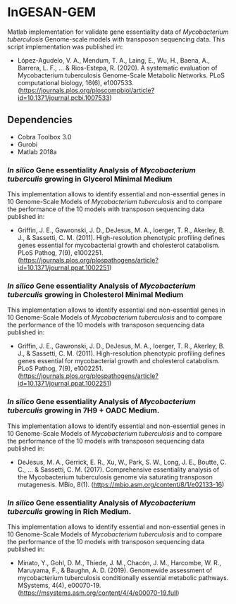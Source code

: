 # InGESAN-GEM
Matlab implementation for validate gene essentiality data of *Mycobacterium tuberculosis* Genome-scale models with transposon sequencing data. This script implementation was published in:
* López-Agudelo, V. A., Mendum, T. A., Laing, E., Wu, H., Baena, A., Barrera, L. F., ... & Rios-Estepa, R. (2020). A systematic evaluation of Mycobacterium tuberculosis Genome-Scale Metabolic Networks. PLoS computational biology, 16(6), e1007533.(https://journals.plos.org/ploscompbiol/article?id=10.1371/journal.pcbi.1007533)

## Dependencies
* Cobra Toolbox 3.0
* Gurobi
* Matlab 2018a

### *In silico* Gene essentiality Analysis of *Mycobacterium tuberculis* growing in Glycerol Minimal Medium
This implementation allows to identify essential and non-essential genes in 10 Genome-Scale Models of *Mycobacterium tuberculosis* and to compare the performance of the 10 models with transposon sequencing data published in:
* Griffin, J. E., Gawronski, J. D., DeJesus, M. A., Ioerger, T. R., Akerley, B. J., & Sassetti, C. M. (2011). High-resolution phenotypic profiling defines genes essential for mycobacterial growth and cholesterol catabolism. PLoS Pathog, 7(9), e1002251.(https://journals.plos.org/plospathogens/article?id=10.1371/journal.ppat.1002251)

### *In silico* Gene essentiality Analysis of *Mycobacterium tuberculis* growing in Cholesterol Minimal Medium
This implementation allows to identify essential and non-essential genes in 10 Genome-Scale Models of *Mycobacterium tuberculosis* and to compare the performance of the 10 models with transposon sequencing data published in:
* Griffin, J. E., Gawronski, J. D., DeJesus, M. A., Ioerger, T. R., Akerley, B. J., & Sassetti, C. M. (2011). High-resolution phenotypic profiling defines genes essential for mycobacterial growth and cholesterol catabolism. PLoS Pathog, 7(9), e1002251.(https://journals.plos.org/plospathogens/article?id=10.1371/journal.ppat.1002251)

### *In silico* Gene essentiality Analysis of *Mycobacterium tuberculis* growing in 7H9 + OADC Medium.
This implementation allows to identify essential and non-essential genes in 10 Genome-Scale Models of *Mycobacterium tuberculosis* and to compare the performance of the 10 models with transposon sequencing data published in:
* DeJesus, M. A., Gerrick, E. R., Xu, W., Park, S. W., Long, J. E., Boutte, C. C., ... & Sassetti, C. M. (2017). Comprehensive essentiality analysis of the Mycobacterium tuberculosis genome via saturating transposon mutagenesis. MBio, 8(1). (https://mbio.asm.org/content/8/1/e02133-16)

### *In silico* Gene essentiality Analysis of *Mycobacterium tuberculis* growing in Rich Medium.
This implementation allows to identify essential and non-essential genes in 10 Genome-Scale Models of *Mycobacterium tuberculosis* and to compare the performance of the 10 models with transposon sequencing data published in:
* Minato, Y., Gohl, D. M., Thiede, J. M., Chacón, J. M., Harcombe, W. R., Maruyama, F., & Baughn, A. D. (2019). Genomewide assessment of mycobacterium tuberculosis conditionally essential metabolic pathways. MSystems, 4(4), e00070-19. (https://msystems.asm.org/content/4/4/e00070-19.full)
